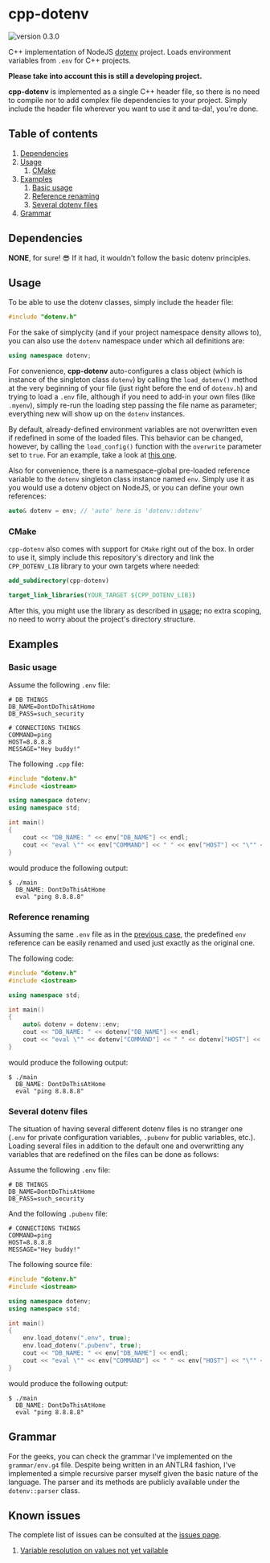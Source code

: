 # cpp-dotenv

![version 0.3.0](https://img.shields.io/badge/version-0.3.0-blue)

C++ implementation of NodeJS [dotenv](https://github.com/motdotla/dotenv) project. Loads environment variables from `.env` for C++ projects.

**Please take into account this is still a developing project.**

**cpp-dotenv** is implemented as a single C++ header file, so there is no need to compile nor to add complex file dependencies to your project. Simply include the header file wherever you want to use it and ta-da!, you're done.

## Table of contents

1. [Dependencies](#dependencies)
2. [Usage](#usage)
   1. [CMake](#cmake)
3. [Examples](#examples)
   1. [Basic usage](#basic-usage)
   2. [Reference renaming](#reference-renaming)
   3. [Several dotenv files](#several-dotenv-files)
4. [Grammar](#grammar)

## Dependencies

**NONE**, for sure! :sunglasses: If it had, it wouldn't follow the basic dotenv principles.

## Usage

To be able to use the dotenv classes, simply include the header file:

```cpp
#include "dotenv.h"
```

For the sake of simplycity (and if your project namespace density allows to), you can also use the `dotenv` namespace under which all definitions are:

```cpp
using namespace dotenv;
```

For convenience, **cpp-dotenv** auto-configures a class object (which is instance of the singleton class `dotenv`) by calling the `load_dotenv()` method at the very beginning of your file (just right before the end of `dotenv.h`) and trying to load a `.env` file, although if you need to add-in your own files (like `.myenv`), simply re-run the loading step passing the file name as parameter; everything new will show up on the `dotenv` instances.

By default, already-defined environment variables are not overwritten even if redefined in some of the loaded files. This behavior can be changed, however, by calling the `load_config()` function with the `overwrite` parameter set to `true`. For an example, take a look at [this one](#several-dotenv-files).

Also for convenience, there is a namespace-global pre-loaded reference variable to the `dotenv` singleton class instance named `env`. Simply use it as you would use a dotenv object on NodeJS, or you can define your own references:

```cpp
auto& dotenv = env; // 'auto' here is 'dotenv::dotenv'
```

### CMake

`cpp-dotenv` also comes with support for `CMake` right out of the box. In order to use it, simply include this repository's directory and link the `CPP_DOTENV_LIB` library to your own targets where needed:

```cmake
add_subdirectory(cpp-dotenv)
```

```cmake
target_link_libraries(YOUR_TARGET ${CPP_DOTENV_LIB})
```

After this, you might use the library as described in [usage](#usage); no extra scoping, no need to worry about the project's directory structure.

## Examples

### Basic usage

Assume the following `.env` file:

```env
# DB THINGS
DB_NAME=DontDoThisAtHome
DB_PASS=such_security

# CONNECTIONS THINGS
COMMAND=ping
HOST=8.8.8.8
MESSAGE="Hey buddy!"
```

The following `.cpp` file:

```cpp
#include "dotenv.h"
#include <iostream>

using namespace dotenv;
using namespace std;

int main()
{
    cout << "DB_NAME: " << env["DB_NAME"] << endl;
    cout << "eval \"" << env["COMMAND"] << " " << env["HOST"] << "\"" << endl;
}
```

would produce the following output:

```shell
$ ./main
  DB_NAME: DontDoThisAtHome
  eval "ping 8.8.8.8"
```

### Reference renaming

Assuming the same `.env` file as in the [previous case](#basic-usage), the predefined `env` reference can be easily renamed and used just exactly as the original one.

The following code:

```cpp
#include "dotenv.h"
#include <iostream>

using namespace std;

int main()
{
    auto& dotenv = dotenv::env;
    cout << "DB_NAME: " << dotenv["DB_NAME"] << endl;
    cout << "eval \"" << dotenv["COMMAND"] << " " << dotenv["HOST"] << "\"" << endl;
}
```

would produce the following output:

```shell
$ ./main
  DB_NAME: DontDoThisAtHome
  eval "ping 8.8.8.8"
```

### Several dotenv files

The situation of having several different dotenv files is no stranger one (`.env` for private configuration variables, `.pubenv` for public variables, etc.). Loading several files in addition to the default one and overwritting any variables that are redefined on the files can be done as follows:

Assume the following `.env` file:

```env
# DB THINGS
DB_NAME=DontDoThisAtHome
DB_PASS=such_security
```

And the following `.pubenv` file:

```env
# CONNECTIONS THINGS
COMMAND=ping
HOST=8.8.8.8
MESSAGE="Hey buddy!"
```

The following source file:

```cpp
#include "dotenv.h"
#include <iostream>

using namespace dotenv;
using namespace std;

int main()
{
    env.load_dotenv(".env", true);
    env.load_dotenv(".pubenv", true);
    cout << "DB_NAME: " << env["DB_NAME"] << endl;
    cout << "eval \"" << env["COMMAND"] << " " << env["HOST"] << "\"" << endl;
}
```

would produce the following output:

```shell
$ ./main
  DB_NAME: DontDoThisAtHome
  eval "ping 8.8.8.8"
```

## Grammar

For the geeks, you can check the grammar I've implemented on the `grammar/env.g4` file. Despite being written in an ANTLR4 fashion, I've implemented a simple recursive parser myself given the basic nature of the language. The parser and its methods are publicly available under the `dotenv::parser` class.

## Known issues

The complete list of issues can be consulted at the [issues page](https://github.com/adeharo9/cpp-dotenv/issues).

1. [Variable resolution on values not yet vailable](https://github.com/adeharo9/cpp-dotenv/issues/3)
